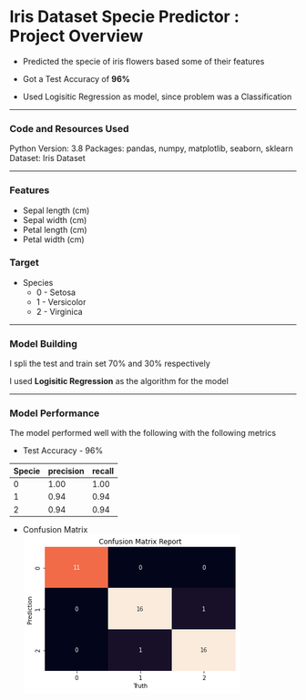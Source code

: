 # Iris Dataset Specie Predictor : Project Overview

* Predicted the specie of iris flowers based some of their features

* Got a Test Accuracy of **96%**

* Used Logisitic Regression as model, since problem was a Classification

___
### Code and Resources Used
Python Version: 3.8
Packages: pandas, numpy, matplotlib, seaborn, sklearn
Dataset: Iris Dataset

___
### Features
* Sepal length (cm)
* Sepal width (cm)
* Petal length (cm) 
* Petal width (cm)

### Target
* Species 
    * 0 - Setosa
    * 1 - Versicolor
    * 2 - Virginica 
___

### Model Building

I spli the test and train set 70% and 30% respectively

I used **Logisitic Regression** as the algorithm for the model
___

### Model Performance
The model performed well with the following with the following metrics
* Test Accuracy - 96%

| Specie  | precision | recall  | 
|---------|-----------|---------|
| 0       | 1.00      | 1.00    | 
| 1       | 0.94      | 0.94    | 
| 2       | 0.94      | 0.94    | 


* Confusion Matrix
![Confusion Matrix](img/cmatrix.png)























